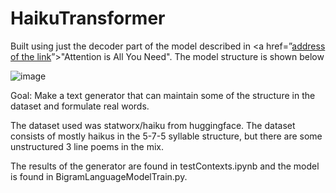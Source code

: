 # HaikuTransformer

Built using just the decoder part of the model described in <a href=”[address of the link](https://arxiv.org/abs/1706.03762)”>"Attention is All You Need"</a>. The model structure is shown below

![image](https://github.com/user-attachments/assets/9256297e-a7bb-4d17-b543-31b876a5a1e0)

Goal: Make a text generator that can maintain some of the structure in the dataset and formulate real words.

The dataset used was statworx/haiku from huggingface. The dataset consists of mostly haikus in the 5-7-5 syllable structure, but there are some unstructured 3 line poems in the mix.

The results of the generator are found in testContexts.ipynb and the model is found in BigramLanguageModelTrain.py.


